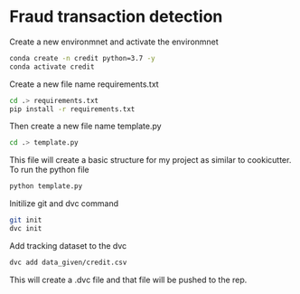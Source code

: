 # Fraud transaction detection

Create a new environmnet and activate the environmnet 
```bash
conda create -n credit python=3.7 -y
conda activate credit
```
Create a new file name requirements.txt
```bash
cd .> requirements.txt
pip install -r requirements.txt
```
Then create a new file name template.py
```bash
cd .> template.py
```
This file will create a basic structure for my project as similar to cookicutter.
To run the python file 
```bash
python template.py
```
Initilize git and dvc command
```bash
git init
dvc init
```
Add tracking dataset to the dvc
```bash
dvc add data_given/credit.csv
```
This will create a .dvc file and that file will be pushed to the rep.


